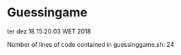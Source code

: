 # Guessingame
ter dez 18 15:20:03 WET 2018

Number of lines of code contained in guessinggame.sh: 24
